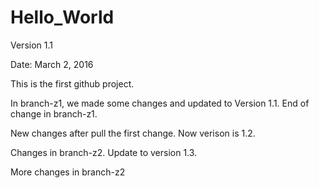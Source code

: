 ﻿# Hello_World

Version 1.1

Date: March 2, 2016

This is the first github project.

In branch-z1, we made some changes and updated to Version 1.1.
End of change in branch-z1.

New changes after pull the first change. Now verison is 1.2.

Changes in branch-z2. Update to version 1.3.

More changes in branch-z2
